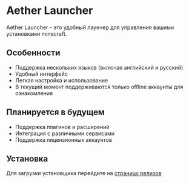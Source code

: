 # Aether Launcher

Aether Launcher - это удобный лаунчер для управления вашими установками minecraft.

## Особенности
- Поддержка нескольких языков (включая английский и русский)
- Удобный интерфейс
- Легкая настройка и использование
- В текущий момент поддерживаются только offline аккаунты для ознакомления

## Планируется в будущем
- Поддержка плагинов и расширений
- Интеграция с различными сервисами
- Поддержка лицензионных аккаунтов

## Установка
Для загрузки установщика перейдите на [страницу релизов](https://github.com/MangriMen/aether/releases) 
